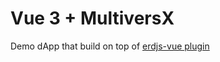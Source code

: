 # Vue 3 + MultiversX

Demo dApp that build on top of [erdjs-vue plugin](https://github.com/gochargetech/erdjs-vue)